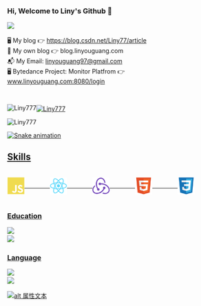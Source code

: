 ###  Hi, Welcome to Liny's Github 👋

<a href="https://sm.ms/image/LYj9mnziMFcJUlQ" target="_blank"><img src="https://s2.loli.net/2022/08/22/LYj9mnziMFcJUlQ.gif" ></a>
<!-- <p align="center"> <img src="https://komarev.com/ghpvc/?username=Liny777&label=Profile%20Views&color=0e75b6&style=flat" alt="Liny777" height="200" width="100%"/> </p> -->

<!--
**Liny777/Liny777** is a ✨ _special_ ✨ repository because its `README.md` (this file) appears on your GitHub profile.


<!--  📑 I’m currently pursuing for a Master degree in The Chinese University of Hong Kong (CUHK)   -->
 🖥 My blog 👉 https://blog.csdn.net/Liny77/article  
 💬 My own blog 👉 blog.linyouguang.com  
 📬 My Email: linyouguang97@gmail.com
 </br>
 🖥 Bytedance Project: Monitor Platfrom 👉 www.linyouguang.com:8080/login
 
<!--  ## Hi, I am Liny777!  -->
</br>

 <div>
  <a href="https://github.com/liny777">
   <p><img align="left" src="https://github-readme-stats.vercel.app/api?username=Liny777&show_icons=true&locale=en" alt="Liny777" /></p>
  <p><img align="center" src="https://github-readme-stats.vercel.app/api/top-langs/?username=Liny777&langs_count=8&show_icons=true&locale=en&layout=compact" alt="Liny777" /></p>

<p><img align="left" src="https://github-profile-trophy.vercel.app/?username=Liny777" alt="Liny777" /></p>

</div>
 
 </br>
 
  ![Snake animation](https://github.com/liny777/liny777/blob/output/github-contribution-grid-snake.svg)
  
 ## Skills
<div style="display: inline_block"><br>
<!--   <img height="40" align="center" alt="Erica-Ruby" height="30" width="40" src="https://raw.githubusercontent.com/devicons/devicon/master/icons/ruby/ruby-plain.svg">
 &nbsp;&nbsp;&nbsp;&nbsp;&nbsp;&nbsp;&nbsp;&nbsp;&nbsp;&nbsp;&nbsp;&nbsp;&nbsp; -->
  <img height="40" align="center" alt="Erica-Js" height="30" width="40" src="https://raw.githubusercontent.com/devicons/devicon/master/icons/javascript/javascript-plain.svg">
 &nbsp;&nbsp;&nbsp;&nbsp;&nbsp;&nbsp;&nbsp;&nbsp;&nbsp;&nbsp;&nbsp;&nbsp;&nbsp;
  <img height="40" align="center" alt="Erica-React" height="30" width="40" src="https://raw.githubusercontent.com/devicons/devicon/master/icons/react/react-original.svg">
 &nbsp;&nbsp;&nbsp;&nbsp;&nbsp;&nbsp;&nbsp;&nbsp;&nbsp;&nbsp;&nbsp;&nbsp;&nbsp;
  <img height="40" align="center" alt="Erica-Redux" height="30" width="40" src="https://raw.githubusercontent.com/devicons/devicon/master/icons/redux/redux-original.svg">
 &nbsp;&nbsp;&nbsp;&nbsp;&nbsp;&nbsp;&nbsp;&nbsp;&nbsp;&nbsp;&nbsp;&nbsp;&nbsp;
  <img height="40" align="center" alt="Erica-HTML" height="30" width="40" src="https://raw.githubusercontent.com/devicons/devicon/master/icons/html5/html5-original.svg">
 &nbsp;&nbsp;&nbsp;&nbsp;&nbsp;&nbsp;&nbsp;&nbsp;&nbsp;&nbsp;&nbsp;&nbsp;&nbsp;
  <img height="40" align="center" alt="Erica-CSS" height="30" width="40" src="https://raw.githubusercontent.com/devicons/devicon/master/icons/css3/css3-original.svg">
<!--   <img align="right" height="180em" alt="Erica-yoda" src="https://media.giphy.com/media/l44Qqz6gO6JiVV3pu/giphy.gif"> -->
</div>
  
</br>

 
</div>


 ### Education
 ![](https://img.shields.io/badge/北京邮电大学-物联网工程-blue)  
 ![](https://img.shields.io/badge/香港中文大学-信息工程-blueviolet)  
 ### Language
 ![](https://img.shields.io/badge/编程语言-Javascript-ff69b4?style=for-the-badge&logo=javascript)  
 ![](https://img.shields.io/badge/-Github-lightgrey?style=social&logo=github)
 
<!--  🚴 My website 👉 https://youguanglin.netlify.app   -->

![alt 属性文本](https://github.com/Liny777/Liny777/raw/master/2.png)
